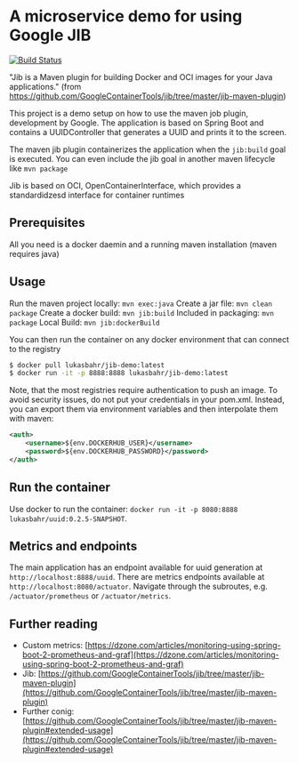 # A microservice demo for using Google JIB

[![Build Status](https://ci.devopoly.de/api/badges/lukibahr/maven-jib-sample/status.svg)](https://ci.devopoly.de/lukibahr/maven-jib-sample)

"Jib is a Maven plugin for building Docker and OCI images for your Java applications."
(from https://github.com/GoogleContainerTools/jib/tree/master/jib-maven-plugin)

This project is a demo setup on how to use the maven job plugin, development by Google. 
The application is based on Spring Boot and contains a UUIDController that generates a UUID and prints it to the screen.

The maven jib plugin containerizes the application when the `jib:build` goal is executed. You can even include the jib goal 
in another maven lifecycle like `mvn package`

Jib is based on OCI, OpenContainerInterface, which provides a standardidzesd interface for container runtimes

## Prerequisites

All you need is a docker daemin and a running maven installation (maven requires java)

## Usage

Run the maven project locally: `mvn exec:java`
Create a jar file: `mvn clean package`
Create a docker build: `mvn jib:build`
Included in packaging: `mvn package`
Local Build: `mvn jib:dockerBuild`
 
You can then run the container on any docker environment that can connect to the registry

```sh
$ docker pull lukasbahr/jib-demo:latest
$ docker run -it -p 8888:8888 lukasbahr/jib-demo:latest
```

Note, that the most registries require authentication to push an image.
To avoid security issues, do not put your credentials in your pom.xml. Instead, you can export them via environment variables and then interpolate them with maven:

```xml
<auth>
    <username>${env.DOCKERHUB_USER}</username>
    <password>${env.DOCKERHUB_PASSWORD}</password>
</auth>
```

## Run the container

Use docker to run the container: ``docker run -it -p 8080:8888 lukasbahr/uuid:0.2.5-SNAPSHOT``. 

## Metrics and endpoints

The main application has an endpoint available for uuid generation at ``http://localhost:8888/uuid``. 
There are metrics endpoints available at ``http://localhost:8080/actuator``. Navigate through the subroutes, e.g. `/actuator/prometheus` or `/actuator/metrics`.

## Further reading

- Custom metrics: [https://dzone.com/articles/monitoring-using-spring-boot-2-prometheus-and-graf](https://dzone.com/articles/monitoring-using-spring-boot-2-prometheus-and-graf)
- Jib: [https://github.com/GoogleContainerTools/jib/tree/master/jib-maven-plugin](https://github.com/GoogleContainerTools/jib/tree/master/jib-maven-plugin)
- Further conig: [https://github.com/GoogleContainerTools/jib/tree/master/jib-maven-plugin#extended-usage](https://github.com/GoogleContainerTools/jib/tree/master/jib-maven-plugin#extended-usage)